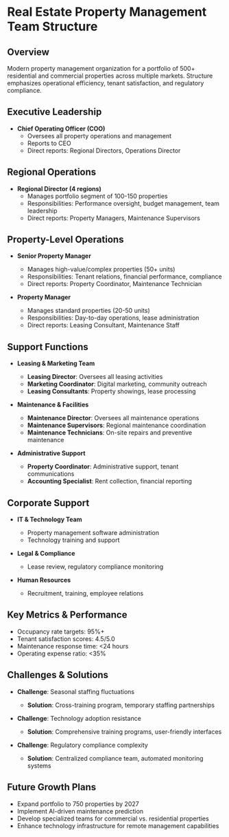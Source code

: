 # Real Estate Property Management Team Structure

## Overview
Modern property management organization for a portfolio of 500+ residential and commercial properties across multiple markets. Structure emphasizes operational efficiency, tenant satisfaction, and regulatory compliance.

## Executive Leadership
- **Chief Operating Officer (COO)**
  - Oversees all property operations and management
  - Reports to CEO
  - Direct reports: Regional Directors, Operations Director

## Regional Operations
- **Regional Director (4 regions)**
  - Manages portfolio segment of 100-150 properties
  - Responsibilities: Performance oversight, budget management, team leadership
  - Direct reports: Property Managers, Maintenance Supervisors

## Property-Level Operations
- **Senior Property Manager**
  - Manages high-value/complex properties (50+ units)
  - Responsibilities: Tenant relations, financial performance, compliance
  - Direct reports: Property Coordinator, Maintenance Technician

- **Property Manager**
  - Manages standard properties (20-50 units)
  - Responsibilities: Day-to-day operations, lease administration
  - Direct reports: Leasing Consultant, Maintenance Staff

## Support Functions
- **Leasing & Marketing Team**
  - **Leasing Director**: Oversees all leasing activities
  - **Marketing Coordinator**: Digital marketing, community outreach
  - **Leasing Consultants**: Property showings, lease processing

- **Maintenance & Facilities**
  - **Maintenance Director**: Oversees all maintenance operations
  - **Maintenance Supervisors**: Regional maintenance coordination
  - **Maintenance Technicians**: On-site repairs and preventive maintenance

- **Administrative Support**
  - **Property Coordinator**: Administrative support, tenant communications
  - **Accounting Specialist**: Rent collection, financial reporting

## Corporate Support
- **IT & Technology Team**
  - Property management software administration
  - Technology training and support

- **Legal & Compliance**
  - Lease review, regulatory compliance monitoring

- **Human Resources**
  - Recruitment, training, employee relations

## Key Metrics & Performance
- Occupancy rate targets: 95%+
- Tenant satisfaction scores: 4.5/5.0
- Maintenance response time: <24 hours
- Operating expense ratio: <35%

## Challenges & Solutions
- **Challenge**: Seasonal staffing fluctuations
  - **Solution**: Cross-training program, temporary staffing partnerships

- **Challenge**: Technology adoption resistance
  - **Solution**: Comprehensive training programs, user-friendly interfaces

- **Challenge**: Regulatory compliance complexity
  - **Solution**: Centralized compliance team, automated monitoring systems

## Future Growth Plans
- Expand portfolio to 750 properties by 2027
- Implement AI-driven maintenance prediction
- Develop specialized teams for commercial vs. residential properties
- Enhance technology infrastructure for remote management capabilities